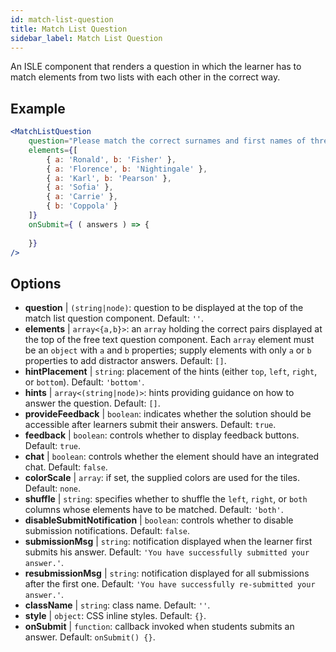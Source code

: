 ```yaml
---
id: match-list-question 
title: Match List Question
sidebar_label: Match List Question
---
```


An ISLE component that renders a question in which the learner has to match elements from two lists with each other in the correct way.

## Example

```jsx live
<MatchListQuestion
    question="Please match the correct surnames and first names of three statisticians."
    elements={[
        { a: 'Ronald', b: 'Fisher' },
        { a: 'Florence', b: 'Nightingale' },
        { a: 'Karl', b: 'Pearson' },
        { a: 'Sofia' },
        { a: 'Carrie' },
        { b: 'Coppola' }
    ]}
    onSubmit={ ( answers ) => {
        
    }}
/>
```

## Options

* __question__ | `(string|node)`: question to be displayed at the top of the match list question component. Default: `''`.
* __elements__ | `array<{a,b}>`: an `array` holding the correct pairs displayed at the top of the free text question component. Each `array` element must be an `object` with `a` and `b` properties; supply elements with only `a` or `b` properties to add distractor answers. Default: `[]`.
* __hintPlacement__ | `string`: placement of the hints (either `top`, `left`, `right`, or `bottom`). Default: `'bottom'`.
* __hints__ | `array<(string|node)>`: hints providing guidance on how to answer the question. Default: `[]`.
* __provideFeedback__ | `boolean`: indicates whether the solution should be accessible after learners submit their answers. Default: `true`.
* __feedback__ | `boolean`: controls whether to display feedback buttons. Default: `true`.
* __chat__ | `boolean`: controls whether the element should have an integrated chat. Default: `false`.
* __colorScale__ | `array`: if set, the supplied colors are used for the tiles. Default: `none`.
* __shuffle__ | `string`: specifies whether to shuffle the `left`, `right`, or `both` columns whose elements have to be matched. Default: `'both'`.
* __disableSubmitNotification__ | `boolean`: controls whether to disable submission notifications. Default: `false`.
* __submissionMsg__ | `string`: notification displayed when the learner first submits his answer. Default: `'You have successfully submitted your answer.'`.
* __resubmissionMsg__ | `string`: notification displayed for all submissions after the first one. Default: `'You have successfully re-submitted your answer.'`.
* __className__ | `string`: class name. Default: `''`.
* __style__ | `object`: CSS inline styles. Default: `{}`.
* __onSubmit__ | `function`: callback invoked when students submits an answer. Default: `onSubmit() {}`.
